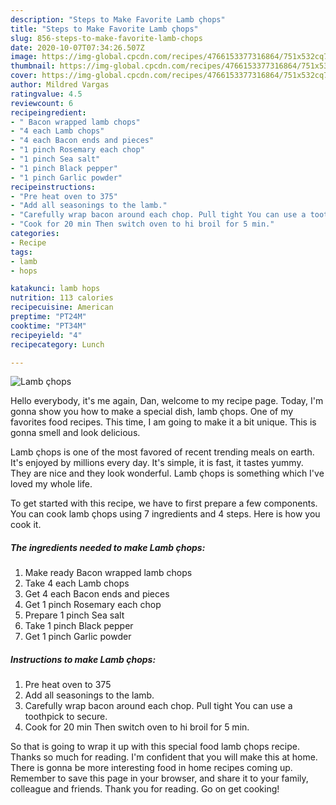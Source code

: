 ```yaml
---
description: "Steps to Make Favorite Lamb çhops"
title: "Steps to Make Favorite Lamb çhops"
slug: 856-steps-to-make-favorite-lamb-chops
date: 2020-10-07T07:34:26.507Z
image: https://img-global.cpcdn.com/recipes/4766153377316864/751x532cq70/lamb-chops-recipe-main-photo.jpg
thumbnail: https://img-global.cpcdn.com/recipes/4766153377316864/751x532cq70/lamb-chops-recipe-main-photo.jpg
cover: https://img-global.cpcdn.com/recipes/4766153377316864/751x532cq70/lamb-chops-recipe-main-photo.jpg
author: Mildred Vargas
ratingvalue: 4.5
reviewcount: 6
recipeingredient:
- " Bacon wrapped lamb chops"
- "4 each Lamb chops"
- "4 each Bacon ends and pieces"
- "1 pinch Rosemary each chop"
- "1 pinch Sea salt"
- "1 pinch Black pepper"
- "1 pinch Garlic powder"
recipeinstructions:
- "Pre heat oven to 375"
- "Add all seasonings to the lamb."
- "Carefully wrap bacon around each chop. Pull tight You can use a toothpick to secure."
- "Cook for 20 min Then switch oven to hi broil for 5 min."
categories:
- Recipe
tags:
- lamb
- hops

katakunci: lamb hops 
nutrition: 113 calories
recipecuisine: American
preptime: "PT24M"
cooktime: "PT34M"
recipeyield: "4"
recipecategory: Lunch

---
```



![Lamb çhops](https://img-global.cpcdn.com/recipes/4766153377316864/751x532cq70/lamb-chops-recipe-main-photo.jpg)

Hello everybody, it's me again, Dan, welcome to my recipe page. Today, I'm gonna show you how to make a special dish, lamb çhops. One of my favorites food recipes. This time, I am going to make it a bit unique. This is gonna smell and look delicious.



Lamb çhops is one of the most favored of recent trending meals on earth. It's enjoyed by millions every day. It's simple, it is fast, it tastes yummy. They are nice and they look wonderful. Lamb çhops is something which I've loved my whole life.


To get started with this recipe, we have to first prepare a few components. You can cook lamb çhops using 7 ingredients and 4 steps. Here is how you cook it.

<!--inarticleads1-->

##### The ingredients needed to make Lamb çhops:

1. Make ready  Bacon wrapped lamb chops
1. Take 4 each Lamb chops
1. Get 4 each Bacon ends and pieces
1. Get 1 pinch Rosemary each chop
1. Prepare 1 pinch Sea salt
1. Take 1 pinch Black pepper
1. Get 1 pinch Garlic powder




<!--inarticleads2-->

##### Instructions to make Lamb çhops:

1. Pre heat oven to 375
1. Add all seasonings to the lamb.
1. Carefully wrap bacon around each chop. Pull tight You can use a toothpick to secure.
1. Cook for 20 min Then switch oven to hi broil for 5 min.




So that is going to wrap it up with this special food lamb çhops recipe. Thanks so much for reading. I'm confident that you will make this at home. There is gonna be more interesting food in home recipes coming up. Remember to save this page in your browser, and share it to your family, colleague and friends. Thank you for reading. Go on get cooking!
